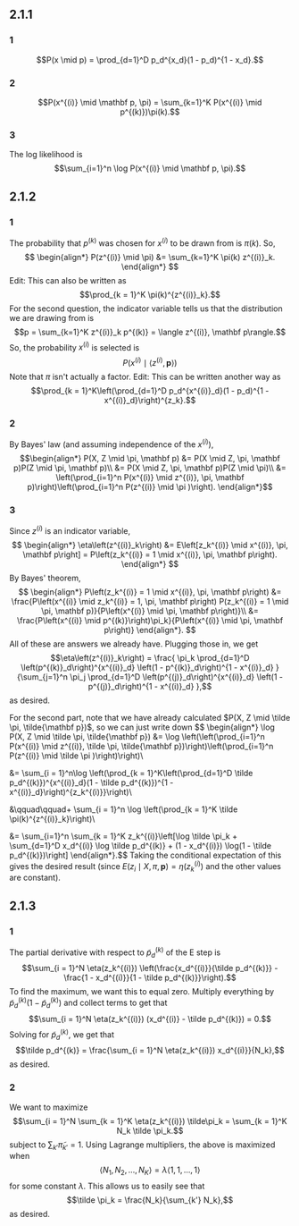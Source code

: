 ## 2.1.1
### 1
$$P(x \mid p) = \prod_{d=1}^D p_d^{x_d}(1 - p_d)^{1 - x_d}.$$
### 2
$$P(x^{(i)} \mid \mathbf p, \pi) = \sum_{k=1}^K P(x^{(i)} \mid p^{(k)})\pi(k).$$
### 3
The log likelihood is
$$\sum_{i=1}^n \log P(x^{(i)} \mid \mathbf p, \pi).$$
## 2.1.2
### 1
The probability that $p^{(k)}$ was chosen for $x^{(i)}$ to be drawn from is $\pi(k)$.  So,
$$
\begin{align*}
P(z^{(i)} \mid \pi) &= \sum_{k=1}^K \pi(k) z^{(i)}_k.
\end{align*}
$$
Edit:  This can also be written as
$$\prod_{k = 1}^K \pi(k)^{z^{(i)}_k}.$$
For the second question, the indicator variable tells us that the distribution we are drawing from is
$$p = \sum_{k=1}^K z^{(i)}_k p^{(k)} = \langle z^{(i)}, \mathbf p\rangle.$$
So, the probability $x^{(i)}$ is selected is
$$P\left(x^{(i)} \mid \langle z^{(i)}, \mathbf p\rangle\right)$$
Note that $\pi$ isn't actually a factor.  Edit:  This can be written another way as
$$\prod_{k = 1}^K\left(\prod_{d=1}^D p_d^{x^{(i)}_d}(1 - p_d)^{1 - x^{(i)}_d}\right)^{z_k}.$$

### 2
By Bayes' law (and assuming independence of the $x^{(i)}$),
$$\begin{align*}
P(X, Z \mid \pi, \mathbf p) &= P(X \mid Z, \pi, \mathbf p)P(Z \mid \pi, \mathbf p)\\
&= P(X \mid Z, \pi, \mathbf p)P(Z \mid \pi)\\
&= \left(\prod_{i=1}^n P(x^{(i)} \mid z^{(i)}, \pi, \mathbf p)\right)\left(\prod_{i=1}^n P(z^{(i)} \mid \pi )\right).
\end{align*}$$
### 3
Since $z^{(i)}$ is an indicator variable,
$$
\begin{align*}
\eta\left(z^{(i)}_k\right) &= E\left[z_k^{(i)} \mid x^{(i)}, \pi, \mathbf p\right] = P\left(z_k^{(i)} = 1 \mid x^{(i)}, \pi, \mathbf p\right).
\end{align*}
$$
By Bayes' theorem,
$$
\begin{align*}
P\left(z_k^{(i)} = 1 \mid x^{(i)}, \pi, \mathbf p\right) &= \frac{P\left(x^{(i)} \mid z_k^{(i)} = 1, \pi, \mathbf p\right) P(z_k^{(i)} = 1 \mid \pi, \mathbf p)}{P\left(x^{(i)} \mid \pi, \mathbf p\right)}\\
&= \frac{P\left(x^{(i)} \mid p^{(k)}\right)\pi_k}{P\left(x^{(i)} \mid \pi, \mathbf p\right)}
\end{align*}.
$$
All of these are answers we already have.  Plugging those in, we get
$$\eta\left(z^{(i)}_k\right) = \frac{
	\pi_k \prod_{d=1}^D
	\left(p^{(k)}_d\right)^{x^{(i)}_d}
	\left(1 - p^{(k)}_d\right)^{1 - x^{(i)}_d}
}{\sum_{j=1}^n
	\pi_j \prod_{d=1}^D
	\left(p^{(j)}_d\right)^{x^{(i)}_d}
	\left(1 - p^{(j)}_d\right)^{1 - x^{(i)}_d}
},$$
as desired.

For the second part, note that we have already calculated $P(X, Z \mid \tilde \pi, \tilde{\mathbf p})$, so we can just write down
$$
\begin{align*}
\log P(X, Z \mid \tilde \pi, \tilde{\mathbf p}) &= \log \left(\left(\prod_{i=1}^n P(x^{(i)} \mid z^{(i)}, \tilde \pi, \tilde{\mathbf p})\right)\left(\prod_{i=1}^n P(z^{(i)} \mid \tilde \pi )\right)\right)\\

&= \sum_{i = 1}^n\log \left(\prod_{k = 1}^K\left(\prod_{d=1}^D \tilde p_d^{(k)})^{x^{(i)}_d}(1 - \tilde p_d^{(k)})^{1 - x^{(i)}_d}\right)^{z_k^{(i)}}\right)\\

&\qquad\qquad+ \sum_{i = 1}^n \log \left(\prod_{k = 1}^K \tilde \pi(k)^{z^{(i)}_k}\right)\\

&= \sum_{i=1}^n \sum_{k = 1}^K z_k^{(i)}\left[\log \tilde \pi_k + \sum_{d=1}^D x_d^{(i)} \log \tilde p_d^{(k)} + (1 - x_d^{(i)}) \log(1 - \tilde p_d^{(k)})\right]
\end{align*}.$$
Taking the conditional expectation of this gives the desired result (since $E(z_i \mid X, \pi, \mathbf p) = \eta(z_k^{(i)})$ and the other values are constant).

## 2.1.3
### 1


The partial derivative with respect to $\tilde p_d^{(k)}$ of the E step is
$$\sum_{i = 1}^N \eta(z_k^{(i)}) \left(\frac{x_d^{(i)}}{\tilde p_d^{(k)}} - \frac{1 - x_d^{(i)}}{1 - \tilde p_d^{(k)}}\right).$$
To find the maximum, we want this to equal zero.  Multiply everything by $\tilde p_d^{(k)}(1 - \tilde p_d^{(k)})$ and collect terms to get that
$$\sum_{i = 1}^N \eta(z_k^{(i)}) (x_d^{(i)} - \tilde p_d^{(k)}) = 0.$$
Solving for $\tilde p_d^{(k)}$, we get that
$$\tilde p_d^{(k)} = \frac{\sum_{i = 1}^N \eta(z_k^{(i)}) x_d^{(i)}}{N_k},$$
as desired.

### 2
We want to maximize
$$\sum_{i = 1}^N \sum_{k = 1}^K \eta(z_k^{(i)}) \tilde\pi_k = \sum_{k = 1}^K N_k \tilde \pi_k.$$
subject to $\sum_{k'} \tilde \pi_{k'} = 1$.  Using Lagrange multipliers, the above is maximized when
$$\langle N_1, N_2, \dots, N_K \rangle = \lambda \langle 1, 1, \dots, 1\rangle$$
for some constant $\lambda$.  This allows us to easily see that
$$\tilde \pi_k = \frac{N_k}{\sum_{k'} N_k},$$
as desired.

